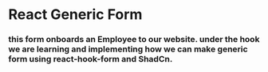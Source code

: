 # React Generic Form

### this form onboards an Employee to our website. under the hook we are learning and implementing how we can make generic form using react-hook-form and ShadCn.
